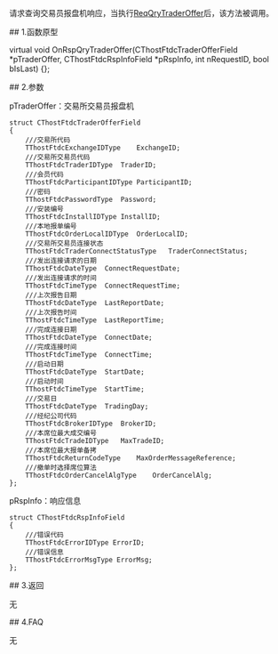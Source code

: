 <p>请求查询交易员报盘机响应，当执行<a href="../../CTHOSTFTDCTRADERSPI/REQQRYTRADEROFFER/">ReqQryTraderOffer</a>后，该方法被调用。</p>
<span class="anchor" id="ec3897de-d7df-4b31-82b1-9be81eddf48e"></span>
## 1.函数原型
<p>virtual void OnRspQryTraderOffer(CThostFtdcTraderOfferField *pTraderOffer, CThostFtdcRspInfoField *pRspInfo, int nRequestID, bool bIsLast) {};</p>
<span class="anchor" id="a76757fa-8a68-4d64-b72f-9b200b69038a"></span>
## 2.参数
<p>pTraderOffer：交易所交易员报盘机</p>
<pre><code>struct CThostFtdcTraderOfferField
{
    ///交易所代码
    TThostFtdcExchangeIDType    ExchangeID;
    ///交易所交易员代码
    TThostFtdcTraderIDType  TraderID;
    ///会员代码
    TThostFtdcParticipantIDType ParticipantID;
    ///密码
    TThostFtdcPasswordType  Password;
    ///安装编号
    TThostFtdcInstallIDType InstallID;
    ///本地报单编号
    TThostFtdcOrderLocalIDType  OrderLocalID;
    ///交易所交易员连接状态
    TThostFtdcTraderConnectStatusType   TraderConnectStatus;
    ///发出连接请求的日期
    TThostFtdcDateType  ConnectRequestDate;
    ///发出连接请求的时间
    TThostFtdcTimeType  ConnectRequestTime;
    ///上次报告日期
    TThostFtdcDateType  LastReportDate;
    ///上次报告时间
    TThostFtdcTimeType  LastReportTime;
    ///完成连接日期
    TThostFtdcDateType  ConnectDate;
    ///完成连接时间
    TThostFtdcTimeType  ConnectTime;
    ///启动日期
    TThostFtdcDateType  StartDate;
    ///启动时间
    TThostFtdcTimeType  StartTime;
    ///交易日
    TThostFtdcDateType  TradingDay;
    ///经纪公司代码
    TThostFtdcBrokerIDType  BrokerID;
    ///本席位最大成交编号
    TThostFtdcTradeIDType   MaxTradeID;
    ///本席位最大报单备拷
    TThostFtdcReturnCodeType    MaxOrderMessageReference;
    ///撤单时选择席位算法
    TThostFtdcOrderCancelAlgType    OrderCancelAlg;
};
</code></pre>
<p>pRspInfo：响应信息</p>
<pre><code>struct CThostFtdcRspInfoField
{
    ///错误代码
    TThostFtdcErrorIDType ErrorID;
    ///错误信息
    TThostFtdcErrorMsgType ErrorMsg;
};
</code></pre>
<span class="anchor" id="9bcf2289-6556-4969-924b-fbc4c09204cd"></span>
## 3.返回
<p>无</p>
<span class="anchor" id="d176825b-7940-4f16-b28a-57003830fd39"></span>
## 4.FAQ
<p>无</p>
